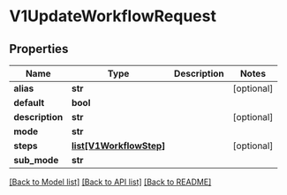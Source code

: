 # V1UpdateWorkflowRequest

## Properties
Name | Type | Description | Notes
------------ | ------------- | ------------- | -------------
**alias** | **str** |  | [optional] 
**default** | **bool** |  | 
**description** | **str** |  | [optional] 
**mode** | **str** |  | 
**steps** | [**list[V1WorkflowStep]**](V1WorkflowStep.md) |  | [optional] 
**sub_mode** | **str** |  | 

[[Back to Model list]](../vela-client/README.md#documentation-for-models) [[Back to API list]](../vela-client/README.md#documentation-for-api-endpoints) [[Back to README]](../vela-client/README.md)

